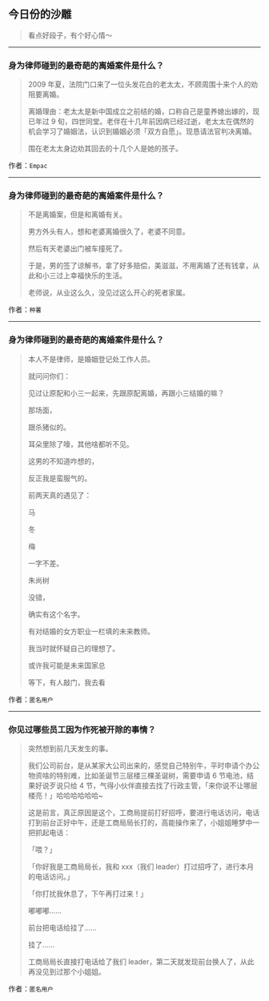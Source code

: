 ## 今日份的沙雕

> 看点好段子，有个好心情～


 
---

### 身为律师碰到的最奇葩的离婚案件是什么？

> 2009 年夏，法院门口来了一位头发花白的老太太，不顾周围十来个人的劝阻要离婚。
> 
> 离婚理由：老太太是新中国成立之前结的婚，口称自己是童养媳出嫁的，现已年过 9 旬，四世同堂。老伴在十几年前因病已经过逝，老太太在偶然的机会学习了婚姻法，认识到婚姻必须「双方自愿」。现恳请法官判决离婚。
> 
> 围在老太太身边劝其回去的十几个人是她的孩子。


作者：`Empac`

---

### 身为律师碰到的最奇葩的离婚案件是什么？

> 不是离婚案，但是和离婚有关。
> 
> 男方外头有人，想和老婆离婚很久了，老婆不同意。
> 
> 然后有天老婆出门被车撞死了。
> 
> 于是，男的签了谅解书，拿了好多赔偿，美滋滋，不用离婚了还有钱拿，从此和小三过上幸福快乐的生活。
> 
> 老师说，从业这么久，没见过这么开心的死者家属。


作者：`种薯`

---

### 身为律师碰到的最奇葩的离婚案件是什么？

> 本人不是律师，是婚姻登记处工作人员。
> 
> 就问问你们：
> 
> 见过让原配和小三一起来，先跟原配离婚，再跟小三结婚的嘛？
> 
> 那场面，
> 
> 跟杀猪似的。
> 
> 耳朵里除了嚎，其他啥都听不见。
> 
> 这男的不知道咋想的，
> 
> 反正我是蛮服气的。
> 
> 前两天真的遇见了：
> 
> 马
> 
> 冬
> 
> 梅
> 
> 一字不差。
> 
> 朱尚树
> 
> 没错，
> 
> 确实有这个名字。
> 
> 有对结婚的女方职业一栏填的未来教师。
> 
> 我当时就怀疑自己的理想了。
> 
> 或许我可能是未来国家总
> 
> 等下，有人敲门，我去看


作者：`匿名用户`

---

### 你见过哪些员工因为作死被开除的事情？

> 突然想到前几天发生的事。
> 
> 我们公司前台，是从某家大公司出来的，感觉自己特别牛，平时申请个办公物资啥的特别难，比如圣诞节三层楼三棵圣诞树，需要申请 6 节电池，结果好说歹说只给 4 节，气得小伙伴直接去找了行政主管，「来你说不让哪层楼亮！」哈哈哈哈哈哈~
> 
> 这是前言，真正原因是这个，工商局提前打好招呼，要进行电话访问，电话打到前台正好中午，还是工商局局长打的，高能操作来了，小姐姐睡梦中一把抓起电话：
> 
> 「喂？」
> 
> 「你好我是工商局局长，我和 xxx（我们 leader）打过招呼了，进行本月的电话访问。」
> 
> 「你打扰我休息了，下午再打过来！」
> 
> 嘟嘟嘟……
> 
> 前台把电话给挂了……
> 
> 挂了……
> 
> 工商局局长直接打电话给了我们 leader，第二天就发现前台换人了，从此再没见到过那个小姐姐。


作者：`匿名用户`